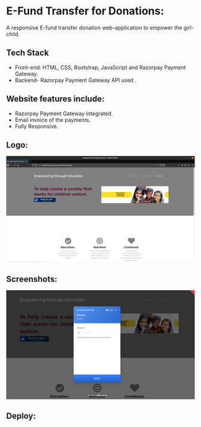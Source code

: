 # E-Fund Transfer for Donations:
A responsive E-fund transfer donation web-application to empower the girl-child.

## Tech Stack
- Front-end: HTML, CSS, Bootstrap, JavaScript and Razorpay Payment Gateway.
- Backend- Razorpay Payment Gateway API used .

## Website features include:
- Razorpay Payment Gateway integrated.
- Email invoice of the payments.
- Fully Responsive.

## Logo:
<img src="https://github.com/5ilenceSeeker/E-Fund-Transfer-for-Donations/blob/main/Screenhots/web2.png">


## Screenshots:
<img src="https://github.com/5ilenceSeeker/E-Fund-Transfer-for-Donations/blob/main/Screenhots/Screenshot%20from%202021-06-02%2000-06-20.png">
     

## Deploy:
<a href="https://happy-fermat-donateforcause-40bcb8.netlify.app/"></a>


